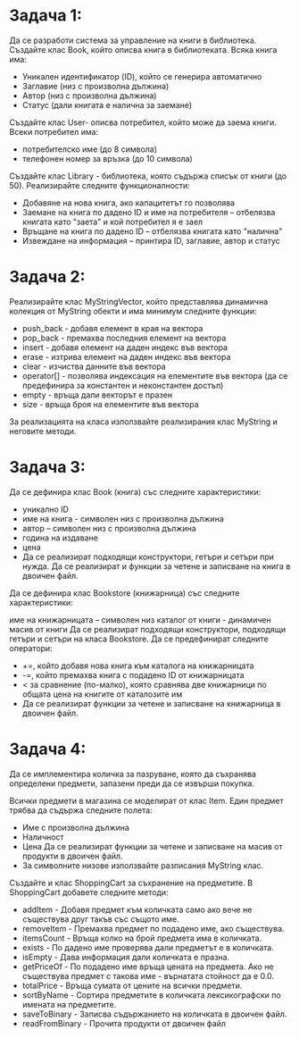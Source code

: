 # Задача 1:
Да се разработи система за управление на книги в библиотека.
Създайте клас Book, който описва книга в библиотеката. Всяка книга има:

* Уникален идентификатор (ID), който се генерира автоматично
* Заглавие (низ с произволна дължина)
* Автор (низ с произволна дължина)
* Статус (дали книгата е налична за заемане)

Създайте клас User- описва потребител, който може да заема книги. Всеки потребител има:

* потребителско име (до 8 символа)
* телефонен номер за връзка (до 10 символа)

Създайте клас Library - библиотека, която съдържа списък от книги (до 50).
Реализирайте следните функционалности:

* Добавяне на нова книга, ако капацитетът го позволява
* Заемане на книга по дадено ID и име на потребителя – отбелязва книгата като "заета" и кой потребител я е заел
* Връщане на книга по дадено ID – отбелязва книгата като "налична"
* Извеждане на информация – принтира ID, заглавие, автор и статус

# Задача 2:
Реализирайте клас MyStringVector, който представлява динамична колекция от MyString обекти и има минимум следните функции:

* push_back - добавя елемент в края на вектора
* pop_back - премахва последния елемент на вектора
* insert - добавя елемент на даден индекс във вектора
* erase - изтрива елемент на даден индекс във вектора
* clear - изчиства данните във вектора
* operator[] - позволява индексация на елементите във вектора (да се предефинира за константен и неконстантен достъп)
* empty - връща дали векторът е празен
* size - връща броя на елементите във вектора

За реализацията на класа използвайте реализирания клас MyString и неговите методи.

# Задача 3:
Да се дефинира клас Book (книга) със следните характеристики:

* уникално ID
* име на книга - символен низ с произволна дължина
* автор – символен низ с произволна дължина
* година на издаване
* цена
* Да се реализират подходящи конструктори, гетъри и сетъри при нужда. Да се реализират и функции за четене и записване на книга в двоичен файл.

Да се дефинира клас Bookstore (книжарница) със следните характеристики:

име на книжарницата – символен низ
каталог от книги - динамичен масив от книги
Да се реализират подходящи конструктори, подходящи гетъри и сетъри на класа Bookstore. Да се предефинират следните оператори:

* +=, който добавя новa книга към каталога на книжарницата
* -=, който премахва книга с подадено ID от книжарницата
* < за сравнение (по-малко), която сравнява две книжарници по общата цена на книгите от каталозите им
* Да се реализират функции за четене и записване на книжарница в двоичен файл.

# Задача 4:
Да се имплементира количка за пазруване, която да съхранява определени предмети, запазени преди да се извърши покупка.

Всички предмети в магазина се моделират от клас Item. Един предмет трябва да съдържа следните полета:

* Име с произволна дължина
* Наличност
* Цена Да се реализират функции за четене и записване на масив от продукти в двоичен файл.
* За символните низове използвайте разписания MyString клас.

Създайте и клас ShoppingCart за съхранение на предметите. В ShoppingCart добавете следните методи:

* addItem - Добавя предмет към количката само ако вече не съществува друг такъв със същото име.
* removeItem - Премахва предмет по подадено име, ако съществува.
* itemsCount - Връща колко на брой предмета има в количката.
* exists - По дадено име проверява дали предметът е в количката.
* isEmpty - Дава информация дали количката е празна.
* getPriceOf - По подадено име връща цената на предмета. Ако не съществува предмет с такова име - върнатата стойност да е 0.0.
* totalPrice - Връща сумата от цените на всички предмети.
* sortByName - Сортира предметите в количката лексикографски по имената на предметите.
* saveToBinary - Записва съдържанието на количката в двоичен файл.
* readFromBinary - Прочита продукти от двоичен файл
